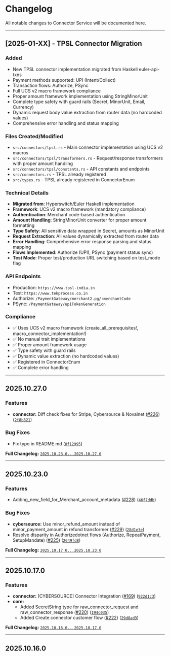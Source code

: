# Changelog

All notable changes to Connector Service will be documented here.

- - -

## [2025-01-XX] - TPSL Connector Migration

### Added
- New TPSL connector implementation migrated from Haskell euler-api-txns
- Payment methods supported: UPI (Intent/Collect)
- Transaction flows: Authorize, PSync
- Full UCS v2 macro framework compliance
- Proper amount framework implementation using StringMinorUnit
- Complete type safety with guard rails (Secret<String>, MinorUnit, Email, Currency)
- Dynamic request body value extraction from router data (no hardcoded values)
- Comprehensive error handling and status mapping

### Files Created/Modified
- `src/connectors/tpsl.rs` - Main connector implementation using UCS v2 macros
- `src/connectors/tpsl/transformers.rs` - Request/response transformers with proper amount handling
- `src/connectors/tpsl/constants.rs` - API constants and endpoints
- `src/connectors.rs` - TPSL already registered
- `src/types.rs` - TPSL already registered in ConnectorEnum

### Technical Details
- **Migrated from**: Hyperswitch/Euler Haskell implementation
- **Framework**: UCS v2 macro framework (mandatory compliance)
- **Authentication**: Merchant code-based authentication
- **Amount Handling**: StringMinorUnit converter for proper amount formatting
- **Type Safety**: All sensitive data wrapped in Secret<String>, amounts as MinorUnit
- **Request Extraction**: All values dynamically extracted from router data
- **Error Handling**: Comprehensive error response parsing and status mapping
- **Flows Implemented**: Authorize (UPI), PSync (payment status sync)
- **Test Mode**: Proper test/production URL switching based on test_mode flag

### API Endpoints
- Production: `https://www.tpsl-india.in`
- Test: `https://www.tekprocess.co.in`
- Authorize: `/PaymentGateway/merchant2.pg/:merchantCode`
- PSync: `/PaymentGateway/upiTokenGeneration`

### Compliance
- ✅ Uses UCS v2 macro framework (create_all_prerequisites!, macro_connector_implementation!)
- ✅ No manual trait implementations
- ✅ Proper amount framework usage
- ✅ Type safety with guard rails
- ✅ Dynamic value extraction (no hardcoded values)
- ✅ Registered in ConnectorEnum
- ✅ Complete error handling

- - -

## 2025.10.27.0

### Features

- **connector:** Diff check fixes for Stripe, Cybersource & Novalnet ([#226](https://github.com/juspay/connector-service/pull/226)) ([`2f8b321`](https://github.com/juspay/connector-service/commit/2f8b321665485d4ccf12a4ab06f4b8f36ece5135))

### Bug Fixes

- Fix typo in README.md ([`8f12995`](https://github.com/juspay/connector-service/commit/8f12995f0fd63e43ce2b15c049bc42bc9029661d))

**Full Changelog:** [`2025.10.23.0...2025.10.27.0`](https://github.com/juspay/connector-service/compare/2025.10.23.0...2025.10.27.0)

- - -

## 2025.10.23.0

### Features

- Adding_new_field_for_Merchant_account_metadata ([#228](https://github.com/juspay/connector-service/pull/228)) ([`46f7ddb`](https://github.com/juspay/connector-service/commit/46f7ddb6b533f887b4d9bcd218f3e16fd229d4ad))

### Bug Fixes

- **cybersource:** Use minor_refund_amount instead of minor_payment_amount in refund transformer ([#229](https://github.com/juspay/connector-service/pull/229)) ([`28d1e3e`](https://github.com/juspay/connector-service/commit/28d1e3e19c5bc7fae4cb431c531723e45b0970a0))
- Resolve disparity in Authorizedotnet flows (Authorize, RepeatPayment, SetupMandate) ([#225](https://github.com/juspay/connector-service/pull/225)) ([`2649fd8`](https://github.com/juspay/connector-service/commit/2649fd8902cdd812c1e4f7debfe4080c45a9fa55))

**Full Changelog:** [`2025.10.17.0...2025.10.23.0`](https://github.com/juspay/connector-service/compare/2025.10.17.0...2025.10.23.0)

- - -

## 2025.10.17.0

### Features

- **connector:** [CYBERSOURCE] Connector Integration ([#169](https://github.com/juspay/connector-service/pull/169)) ([`922d1c3`](https://github.com/juspay/connector-service/commit/922d1c3f786f9b83e005ea3a07d283817dd87833))
- **core:**
  - Added SecretString type for raw_connector_request and raw_connector_response ([#220](https://github.com/juspay/connector-service/pull/220)) ([`194c035`](https://github.com/juspay/connector-service/commit/194c0358122040f732ac23c9633a81eece63044c))
  - Added Create connector customer flow ([#222](https://github.com/juspay/connector-service/pull/222)) ([`29d8ad3`](https://github.com/juspay/connector-service/commit/29d8ad3771f4403431e7aaf52b4db9754a571884))

**Full Changelog:** [`2025.10.16.0...2025.10.17.0`](https://github.com/juspay/connector-service/compare/2025.10.16.0...2025.10.17.0)

- - -

## 2025.10.16.0